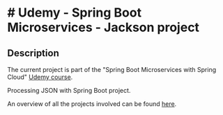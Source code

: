 # # Udemy - Spring Boot Microservices - Jackson project
## Description
The current project is part of the "Spring Boot Microservices with Spring Cloud" [Udemy course](https://www.udemy.com/course/spring-boot-microservices-with-spring-cloud-beginner-to-guru/). 

Processing JSON with Spring Boot project.

An overview of all the projects involved can be found [here](https://github.com/mariamihai/udemy-sbm-overview).
